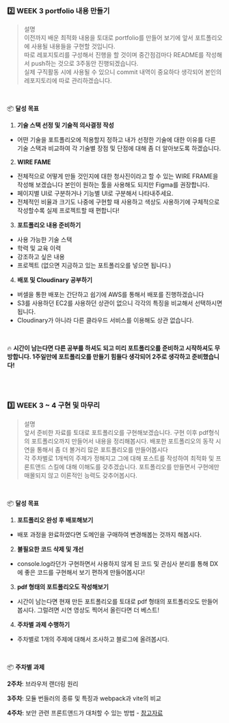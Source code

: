 ### 2️⃣ WEEK 3 portfolio 내용 만들기

> 설명
> <br>이전까지 배운 최적화 내용을 토대로 portfolio를 만들어 보기에 앞서 포트폴리오에 사용될 내용들을 구현할 것입니다.
> <br>따로 레포지토리를 구성해서 진행을 할 것이며 중간점검마다 README를 작성해서 push하는 것으로 3주동안 진행되겠습니다.
> <br>실제 구직활동 시에 사용될 수 있으니 commit 내역이 중요하다 생각되어 본인의 레포지토리에 따로 관리하겠습니다.

<br>

📦 **달성 목표**

1. **기술 스택 선정 및 기술적 의사결정 작성**

- 어떤 기술을 포트폴리오에 적용할지 정하고 내가 선정한 기술에 대한 이유를 다른 기술 스택과 비교하여 각 기술별 장점 및 단점에 대해 좀 더 알아보도록 하겠습니다.

2. **WIRE FAME**

- 전체적으로 어떻게 만들 것인지에 대한 청사진이라고 할 수 있는 WIRE FRAME을 작성해 보겠습니다 본인이 원하는 툴을 사용해도 되지만 Figma를 권장합니다.
- 페이지별 UI로 구분하거나 기능별 UI로 구분해서 나타내주세요.
- 전체적인 비율과 크기도 나중에 구현할 때 사용하고 색상도 사용하기에 구체적으로 작성할수록 실제 프로젝트할 때 편합니다!

3. **포트폴리오 내용 준비하기**

- 사용 가능한 기술 스택
- 학력 및 교육 이력
- 강조하고 싶은 내용
- 프로젝트 (없으면 지금하고 있는 포트폴리오를 넣으면 됩니다.)

4. **배포 및 Cloudinary 공부하기**

- 버셀을 통한 배포는 간단하고 쉽기에 AWS를 통해서 배포를 진행하겠습니다
- S3를 사용하던 EC2를 사용하던 상관이 없으니 각각의 특징을 비교해서 선택하시면 됩니다.
- Cloudinary가 아니라 다른 클라우드 서비스를 이용해도 상관 없습니다.

<br>

🔥 **시간이 남는다면 다른 공부를 하셔도 되고 미리 포트폴리오를 준비하고 시작하셔도 무방합니다. 1주일만에 포트폴리오를 만들기 힘들다 생각되어 2주로 생각하고 준비했습니다!**

<br>
<br>

### 3️⃣ WEEK 3 ~ 4 구현 및 마무리

> 설명
> <br>앞서 준비한 자료를 토대로 포트폴리오를 구현해보겠습니다. 구현 이후 pdf형식의 포트폴리오까지 만들어서 내용을 정리해봅시다. 배포한 포트폴리오의 동작 시연을 통해서 좀 더 볼거리 많은 포트폴리오를 만들어봅시다
> <br>각 주차별로 1개씩의 주제가 정해지고 그에 대해 포스트를 작성하여 최적화 및 프론트앤드 스킬에 대해 이해도를 갖추겠습니다. 포트폴리오를 만들면서 구현에만 매몰되지 않고 이론적인 능력도 갖추어봅시다.

<br>

📦 **달성 목표**

1. **포트폴리오 완성 후 배포해보기**

- 배포 과정을 완료하였다면 도메인을 구매하여 변경해봅는 것까지 해봅시다.

2. **불필요한 코드 삭제 및 개선**

- console.log라던가 구현하면서 사용하지 않게 된 코드 및 관심사 분리를 통해 DX에 좋은 코드를 구현해서 보기 편하게 만들어봅시다!

3. **pdf 형태의 포트폴리오도 작성해보기**

- 시간이 남는다면 현재 만든 포트폴리오를 토대로 pdf 형태의 포트폴리오도 만들어봅시다. 그럴려면 시연 영상도 찍어서 올린다면 더 베스트!

4. **주차별 과제 수행하기**

- 주차별로 1개의 주제에 대해서 조사하고 블로그에 올려봅시다.

<br>

📦 **주차별 과제**

**2주차**: 브라우저 랜더링 원리

**3주차**: 모듈 번들러의 종류 및 특징과 webpack과 vite의 비교

**4주차**: 보안 관련 프론트앤드가 대처할 수 있는 방법 - [참고자료](https://www.hyunsu.info/posts/21_11_21)
